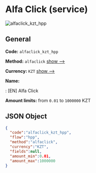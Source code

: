 
# Alfa Click (service) 
![alfaclick_kzt_hpp](https://static.openfintech.io/payment_methods/alfaclick_kzt_hpp/logo.svg?w=400&c=v0.59.26#w200)  

## General 
 
**Code:** `alfaclick_kzt_hpp` 
 
**Method:** `alfaclick` 
 [show -->](/payment-methods/alfaclick/) 
 
**Currency:** `KZT` [show -->](/currencies/KZT/) 
 
**Name:** 
 
:	[EN] Alfa Click 
 
**Amount limits:** from `0.01` to `1000000` KZT 

## JSON Object 

```json
{
  "code":"alfaclick_kzt_hpp",
  "flow":"hpp",
  "method":"alfaclick",
  "currency":"KZT",
  "fields":null,
  "amount_min":0.01,
  "amount_max":1000000
}
```  
